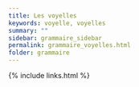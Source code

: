 ```yaml
---
title: Les voyelles
keywords: voyelle, voyelles
summary: ""
sidebar: grammaire_sidebar
permalink: grammaire_voyelles.html
folder: grammaire
---
```



{% include links.html %}
